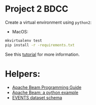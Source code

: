 # Project 2 BDCC

Create a virtual environment using `python2`:

* MacOS:
```bash
mkvirtualenv test
pip install -r -requirements.txt
```
See this [tutorial](https://www.andreagrandi.it/2018/12/19/installing-python-and-virtualenv-on-osx/) for more information.

# Helpers:
* [Apache Beam Programming Guide](https://beam.apache.org/documentation/programming-guide/)
* [Apache Beam: a python example](https://medium.com/@brunoripa/apache-beam-a-python-example-5644ca4ed581)
* [EVENTS dataset schema](https://mimic.physionet.org/mimictables/chartevents/)